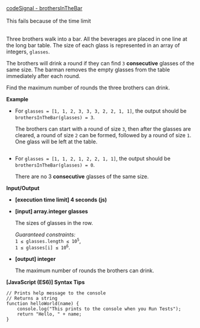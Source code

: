 <div><a href='https://app.codesignal.com/challenge/dHjGPiEYFFcrwKMip' target='_blank'>codeSignal - brothersInTheBar</a></div><br />
<div>This fails because of the time limit</div><br />
<div class="markdown"><p>Three brothers walk into a bar. All the beverages are placed in one line at the long bar table. The size of each glass is represented in an array of integers, <code>glasses</code>.</p>
<p>The brothers will drink a round if they can find <code>3</code> <strong>consecutive</strong> glasses of the same size. The barman removes the empty glasses from the table immediately after each round.</p>
<p>Find the maximum number of rounds the three brothers can drink.</p>
<p><strong>Example</strong></p>
<ul>
<li>
<p>For <code>glasses = [1, 1, 2, 3, 3, 3, 2, 2, 1, 1]</code>, the output should be <code>brothersInTheBar(glasses) = 3</code>.</p>
<p>The brothers can start with a round of size <code>3</code>, then after the glasses are cleared, a round of size <code>2</code> can be formed, followed by a round of size <code>1</code>. One glass will be left at the table.</p>
<p><img src="https://codefightsuserpics.s3.amazonaws.com/tasks/brothersInTheBar/img/brothersInTheBar.png?_tm=1532293407479" alt=""></p>
</li>
<li>
<p>For <code>glasses = [1, 1, 2, 1, 2, 2, 1, 1]</code>, the output should be <code>brothersInTheBar(glasses) = 0</code>.</p>
<p>There are no 3 <strong>consecutive</strong> glasses of the same size.</p>
</li>
</ul>
<p><strong>Input/Output</strong></p>
<ul>
<li>
<p><strong>[execution time limit] 4 seconds (js)</strong></p>
</li>
<li>
<p><strong>[input] array.integer glasses</strong></p>
<p>The sizes of glasses in the row.</p>
<p><em>Guaranteed constraints:</em><br>
<code>1 ≤ glasses.length ≤ 10<sup>5</sup></code>,<br>
<code>1 ≤ glasses[i] ≤ 10<sup>6</sup></code>.</p>
</li>
<li>
<p><strong>[output] integer</strong></p>
<p>The maximum number of rounds the brothers can drink.</p>
</li>
</ul>
<p><strong>[JavaScript (ES6)] Syntax Tips</strong></p>
<pre><code class="language-javascript"><span class="hljs-comment">// Prints help message to the console</span>
<span class="hljs-comment">// Returns a string</span>
<span class="hljs-function"><span class="hljs-keyword">function</span> <span class="hljs-title">helloWorld</span>(<span class="hljs-params">name</span>) </span>{
    <span class="hljs-built_in">console</span>.log(<span class="hljs-string">"This prints to the console when you Run Tests"</span>);
    <span class="hljs-keyword">return</span> <span class="hljs-string">"Hello, "</span> + name;
}

</code></pre>
</div>